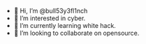 - 👋 Hi, I’m @bull53y3fl1nch
- 👀 I’m interested in cyber.
- 🌱 I’m currently learning white hack.
- 💞️ I’m looking to collaborate on opensource.
